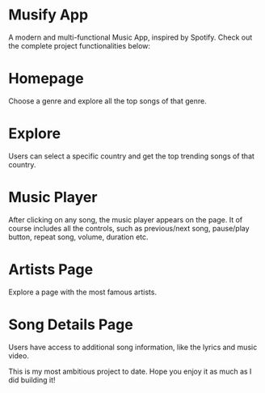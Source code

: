 # Musify App

A modern and multi-functional Music App, inspired by Spotify.
Check out the complete project functionalities below:

# Homepage

Choose a genre and explore all the top songs of that genre.

# Explore

Users can select a specific country and get the top trending songs of that country.

# Music Player

After clicking on any song, the music player appears on the page. It of course includes all the controls, such as previous/next song, pause/play button, repeat song, volume, duration etc.

# Artists Page

Explore a page with the most famous artists.

# Song Details Page

Users have access to additional song information, like the lyrics and music video.

This is my most ambitious project to date. Hope you enjoy it as much as I did building it!
